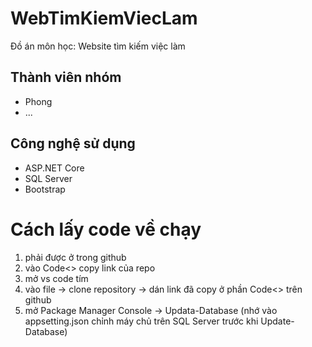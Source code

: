 # WebTimKiemViecLam

Đồ án môn học: Website tìm kiếm việc làm

## Thành viên nhóm
- Phong
- ...

## Công nghệ sử dụng
- ASP.NET Core
- SQL Server
- Bootstrap

# Cách lấy code về chạy
1. phải được ở trong github
2. vào Code<> copy link của repo
3. mở vs code tím
4. vào file -> clone repository -> dán link đã copy ở phần Code<> trên github
5. mở Package Manager Console -> Updata-Database (nhớ vào appsetting.json chỉnh máy chủ trên SQL Server trước khi Update-Database)
